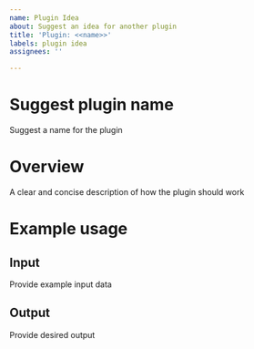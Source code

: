 ```yaml
---
name: Plugin Idea
about: Suggest an idea for another plugin
title: 'Plugin: <<name>>'
labels: plugin idea
assignees: ''

---
```


# Suggest plugin name
Suggest a name for the plugin

# Overview
A clear and concise description of how the plugin should work

# Example usage

## Input
Provide example input data

## Output
Provide desired output
